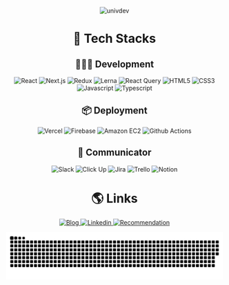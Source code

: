<p align="center">
  <img src="https://capsule-render.vercel.app/api?type=waving&height=300&color=gradient&text=univdev&desc=The%20Awesome%20Front-End%20developer&descAlignY=56&fontAlignY=40" alt="univdev">
</p>

<h1 align="center">🚀 Tech Stacks</h2>
<h2 align="center">👩🏽‍💻 Development</h2>
<p align="center">
  <img alt="React" src="https://img.shields.io/badge/React-%2361DAFB?style=for-the-badge&logo=react&logoColor=%23000">
  <img alt="Next.js" src="https://img.shields.io/badge/Next.js-%23000000?style=for-the-badge&logo=nextdotjs&logoColor=%23FFF">
  <img alt="Redux" src="https://img.shields.io/badge/Redux-%23764ABC?style=for-the-badge&logo=redux&logoColor=%23FFF">
  <img alt="Lerna" src="https://img.shields.io/badge/Lerna-%239333EA?style=for-the-badge">
  <img alt="React Query" src="https://img.shields.io/badge/React%20Query-%23FF4154?style=for-the-badge&logo=%3Cimg%20alt%3D%22Static%20Badge%22%20src%3D%22https%3A%2F%2Fimg.shields.io%2Fbadge%2FLerna-%25239333EA%3Fstyle%3Dfor-the-badge%26logo%3Dlerna%22%3E">
  <img alt="HTML5" src="https://img.shields.io/badge/HTML5-%23E34F26?style=for-the-badge&logo=html5&logoColor=%23FFF">
  <img alt="CSS3" src="https://img.shields.io/badge/css3-%231572B6?style=for-the-badge&logo=css3&logoColor=%23FFF">
  <img alt="Javascript" src="https://img.shields.io/badge/javascript-%23F7DF1E?style=for-the-badge&logo=javascript&logoColor=%23000">
  <img alt="Typescript" src="https://img.shields.io/badge/typescript-%233178C6?style=for-the-badge&logo=typescript&logoColor=%23FFF">
</p>

<h2 align="center">📦 Deployment</h2>
<p align="center">
  <img alt="Vercel" src="https://img.shields.io/badge/vercel-%23000000?style=for-the-badge&logo=vercel&logoColor=%23FFF">
  <img alt="Firebase" src="https://img.shields.io/badge/firebase-%23DD2C00?style=for-the-badge&logo=firebase&logoColor=%23FFF">
  <img alt="Amazon EC2" src="https://img.shields.io/badge/Amazon%20EC2-%23FF9900?style=for-the-badge&logo=amazonec2&logoColor=%23FFF">
  <img alt="Github Actions" src="https://img.shields.io/badge/github%20actions-%232088FF?style=for-the-badge&logo=githubactions&logoColor=%23FFF">
</p>

<h2 align="center">👋 Communicator</h2>
<p align="center">
  <img alt="Slack" src="https://img.shields.io/badge/slack-%234A154B?style=for-the-badge&logo=slack&logoColor=%23FFF">
  <img alt="Click Up" src="https://img.shields.io/badge/click%20up-%237B68EE?style=for-the-badge&logo=clickup&logoColor=%23FFF">
  <img alt="Jira" src="https://img.shields.io/badge/jira-%230052CC?style=for-the-badge&logo=jira&logoColor=%23FFF">
  <img alt="Trello" src="https://img.shields.io/badge/trello-%230052CC?style=for-the-badge&logo=trello&logoColor=%23FFF">
  <img alt="Notion" src="https://img.shields.io/badge/notion-%23000000?style=for-the-badge&logo=notion&logoColor=%23FFF">
</p>

<h1 align="center">🌎 Links</h2>
<p align="center">
  <a href="https://univdev.page" target="_blank">
    <img alt="Blog" src="https://img.shields.io/badge/blog-%23CC0000?style=for-the-badge&logo=jekyll&logoColor=%23FFF&link=https%3A%2F%2Funivdev.page">
  </a>
  <a href="https://www.linkedin.com/in/%EC%B0%AC%EC%98%81-%EB%B0%95-9a8277139" target="_blank">
    <img alt="Linkedin" src="https://img.shields.io/badge/linkedin-%230A66C2?style=for-the-badge&logo=%230A66C2&logoColor=%23FFF">
  </a>
  <a href="https://best.univdev.page" target="_blank">
    <img alt="Recommendation" src="https://img.shields.io/badge/recommendation-%23ECD53F?style=for-the-badge">
  </a>
</p>

<p align="center">
  <img src="./assets/images/snake-github-grass.svg" alt="univdev's Github Grass">
</p>